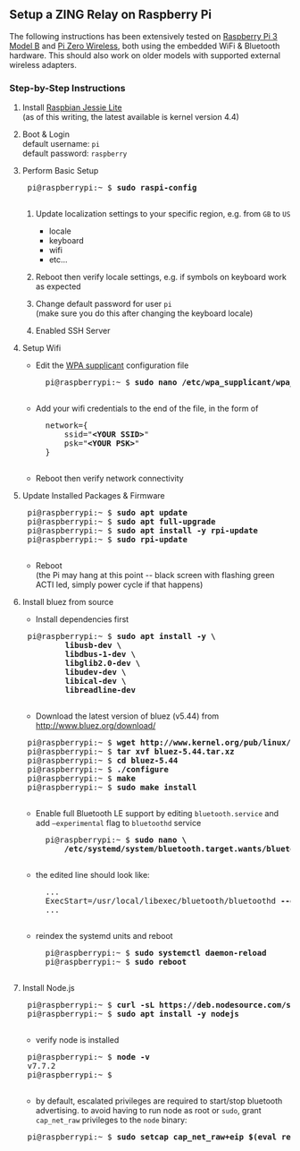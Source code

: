 ## Setup a **ZING** Relay on Raspberry Pi

The following instructions has been extensively tested on [Raspberry Pi 3 Model B](https://www.raspberrypi.org/products/raspberry-pi-3-model-b/) and [Pi Zero Wireless](https://www.raspberrypi.org/products/pi-zero-wireless/), both using the embedded WiFi & Bluetooth hardware. This should also work on older models with supported external wireless adapters.

### Step-by-Step Instructions

1. Install [Raspbian Jessie Lite](https://www.raspberrypi.org/downloads/raspbian/)   
(as of this writing, the latest available is kernel version 4.4)

1. Boot & Login   
default username: `pi`  
default password: `raspberry`

1. Perform Basic Setup
	<pre>
	pi@raspberrypi:~ $ <strong>sudo raspi-config</strong>
	</pre>

	1. Update localization settings to your specific region, e.g. from `GB` to `US`
		- locale
		- keyboard
		- wifi
		- etc...

	1. Reboot then verify locale settings, e.g. if symbols on keyboard work as expected

	1. Change default password for user `pi`  
	   (make sure you do this after changing the keyboard locale)

	1. Enabled SSH Server

1. Setup Wifi  
	- Edit the [WPA supplicant](http://w1.fi/wpa_supplicant/) configuration file
		<pre>
		pi@raspberrypi:~ $ <strong>sudo nano /etc/wpa_supplicant/wpa_supplicant.conf</strong>
		</pre>

	- Add your wifi credentials to the end of the file, in the form of
		<pre>
		network={
			ssid="<strong>&lt;YOUR SSID&gt;</strong>"
			psk="<strong>&lt;YOUR PSK&gt;</strong>"
		}
		</pre>

	- Reboot then verify network connectivity

1. Update Installed Packages & Firmware
	<pre>
	pi@raspberrypi:~ $ <strong>sudo apt update</strong>
	pi@raspberrypi:~ $ <strong>sudo apt full-upgrade</strong>
	pi@raspberrypi:~ $ <strong>sudo apt install -y rpi-update</strong>
	pi@raspberrypi:~ $ <strong>sudo rpi-update</strong>
	</pre>

	- Reboot  
	(the Pi may hang at this point -- black screen with flashing green ACTI led, simply power cycle if that happens)

1. Install bluez from source
	- Install dependencies first
	<pre>
	pi@raspberrypi:~ $ <strong>sudo apt install -y \
			libusb-dev \
			libdbus-1-dev \
			libglib2.0-dev \
			libudev-dev \
			libical-dev \
			libreadline-dev</strong>
	</pre>

	- Download the latest version of bluez (v5.44) from http://www.bluez.org/download/
	<pre>
	pi@raspberrypi:~ $ <strong>wget <a href-"http://www.kernel.org/pub/linux/bluetooth/bluez-5.44.tar.xz">http://www.kernel.org/pub/linux/bluetooth/bluez-5.44.tar.xz</a></strong>
	pi@raspberrypi:~ $ <strong>tar xvf bluez-5.44.tar.xz</strong>
	pi@raspberrypi:~ $ <strong>cd bluez-5.44</strong>
	pi@raspberrypi:~ $ <strong>./configure</strong>
	pi@raspberrypi:~ $ <strong>make</strong>
	pi@raspberrypi:~ $ <strong>sudo make install</strong>
	</pre>

	- Enable full Bluetooth LE support by
	editing `bluetooth.service` and add `–experimental` flag to `bluetoothd` service
		<pre>
		pi@raspberrypi:~ $ <strong>sudo nano \
	    	/etc/systemd/system/bluetooth.target.wants/bluetooth.service</strong>
		</pre>

	- the edited line should look like:
		<pre>
		...
		ExecStart=/usr/local/libexec/bluetooth/bluetoothd <strong>--experimental</strong>
		...
		</pre>

	- reindex the systemd units and reboot
		<pre>
		pi@raspberrypi:~ $ <strong>sudo systemctl daemon-reload</strong>
		pi@raspberrypi:~ $ <strong>sudo reboot</strong>
		</pre>


1. Install Node.js
	<pre>
	pi@raspberrypi:~ $ <strong>curl -sL https://deb.nodesource.com/setup_7.x | sudo -E bash -</strong>
	pi@raspberrypi:~ $ <strong>sudo apt install -y nodejs</strong>
	</pre>

	- verify node is installed
	<pre>
	pi@raspberrypi:~ $ <strong>node -v</strong>
	v7.7.2
	pi@raspberrypi:~ $
	</pre>

	- by default, escalated privileges are required to start/stop bluetooth advertising.  to avoid having to run node as root or `sudo`, grant `cap_net_raw` privileges to the `node` binary:
	<pre>
	pi@raspberrypi:~ $ <strong>sudo setcap cap_net_raw+eip $(eval readlink -f `which node`)</strong>
	</pre>
